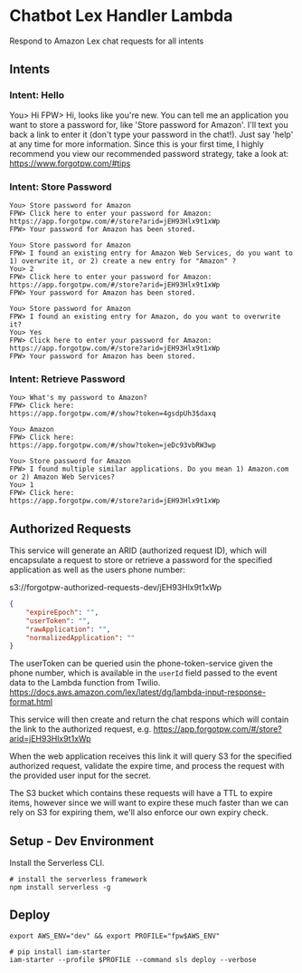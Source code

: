 # Chatbot Lex Handler Lambda

Respond to Amazon Lex chat requests for all intents

## Intents

### Intent: Hello

You> Hi
FPW> Hi, looks like you're new.  You can tell me an application you want to store a password for, like 'Store password for Amazon'.  I'll text you back a link to enter it (don't type your password in the chat!).  Just say 'help' at any time for more information.  Since this is your first time, I highly recommend you view our recommended password strategy, take a look at:
https://www.forgotpw.com/#tips

### Intent: Store Password

```
You> Store password for Amazon
FPW> Click here to enter your password for Amazon:
https://app.forgotpw.com/#/store?arid=jEH93Hlx9t1xWp
FPW> Your password for Amazon has been stored.
```

```
You> Store password for Amazon
FPW> I found an existing entry for Amazon Web Services, do you want to 1) overwrite it, or 2) create a new entry for "Amazon" ?
You> 2
FPW> Click here to enter your password for Amazon:
https://app.forgotpw.com/#/store?arid=jEH93Hlx9t1xWp
FPW> Your password for Amazon has been stored.
```

```
You> Store password for Amazon
FPW> I found an existing entry for Amazon, do you want to overwrite it?
You> Yes
FPW> Click here to enter your password for Amazon:
https://app.forgotpw.com/#/store?arid=jEH93Hlx9t1xWp
FPW> Your password for Amazon has been stored.
```

### Intent: Retrieve Password

```
You> What's my password to Amazon?
FPW> Click here:
https://app.forgotpw.com/#/show?token=4gsdpUh3$daxq
```

```
You> Amazon
FPW> Click here:
https://app.forgotpw.com/#/show?token=jeDc93vbRW3wp
```

```
You> Store password for Amazon
FPW> I found multiple similar applications. Do you mean 1) Amazon.com or 2) Amazon Web Services?
You> 1
FPW> Click here:
https://app.forgotpw.com/#/store?arid=jEH93Hlx9t1xWp
```

## Authorized Requests

This service will generate an ARID (authorized request ID), which will encapsulate a request to store or retrieve a password for the specified application as well as the users phone number:

s3://forgotpw-authorized-requests-dev/jEH93Hlx9t1xWp
```json
{
    "expireEpoch": "",
    "userToken": "",
    "rawApplication": "",
    "normalizedApplication": ""
}
```

The userToken can be queried usin the phone-token-service given the phone number, which is available in the `userId` field passed to the event data to the Lambda function from Twilio.
https://docs.aws.amazon.com/lex/latest/dg/lambda-input-response-format.html

This service will then create and return the chat respons which will contain the link to the authorized request, e.g. https://app.forgotpw.com/#/store?arid=jEH93Hlx9t1xWp

When the web application receives this link it will query S3 for the specified authorized request, validate the expire time, and process the request with the provided user input for the secret.

The S3 bucket which contains these requests will have a TTL to expire items, however since we will want to expire these much faster than we can rely on S3 for expiring them, we'll also enforce our own expiry check.

## Setup - Dev Environment

Install the Serverless CLI.

```shell
# install the serverless framework
npm install serverless -g
```

## Deploy

```shell
export AWS_ENV="dev" && export PROFILE="fpw$AWS_ENV"

# pip install iam-starter
iam-starter --profile $PROFILE --command sls deploy --verbose
```
